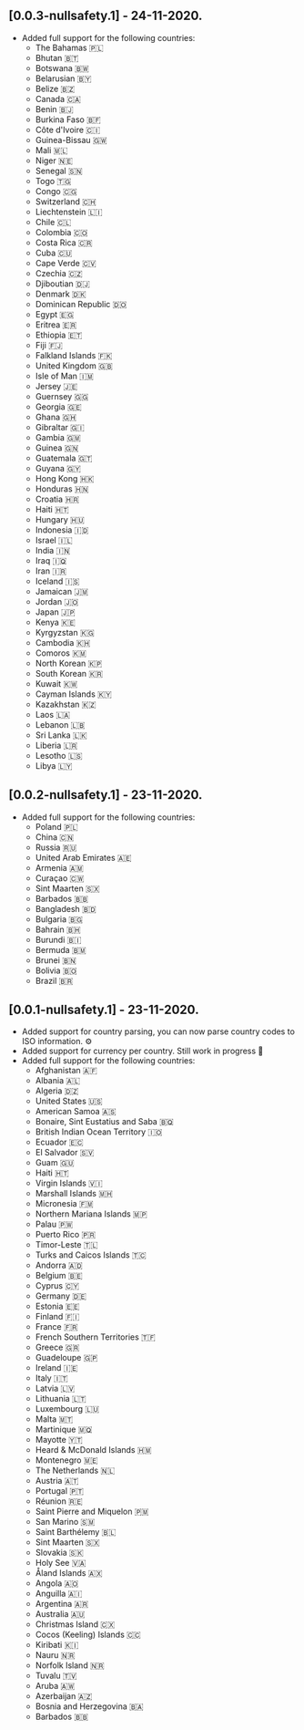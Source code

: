 ## [0.0.3-nullsafety.1] - 24-11-2020.

* Added full support for the following countries:
  + The Bahamas 🇵🇱
  + Bhutan 🇧🇹
  + Botswana 🇧🇼
  + Belarusian 🇧🇾
  + Belize 🇧🇿
  + Canada 🇨🇦
  + Benin 🇧🇯
  + Burkina Faso 🇧🇫
  + Côte d'Ivoire 🇨🇮
  + Guinea-Bissau 🇬🇼
  + Mali 🇲🇱
  + Niger 🇳🇪
  + Senegal 🇸🇳
  + Togo 🇹🇬
  + Congo 🇨🇬
  + Switzerland 🇨🇭
  + Liechtenstein 🇱🇮
  + Chile 🇨🇱
  + Colombia 🇨🇴
  + Costa Rica 🇨🇷
  + Cuba 🇨🇺
  + Cape Verde 🇨🇻
  + Czechia 🇨🇿
  + Djiboutian 🇩🇯
  + Denmark 🇩🇰
  + Dominican Republic 🇩🇴
  + Egypt 🇪🇬
  + Eritrea 🇪🇷
  + Ethiopia 🇪🇹
  + Fiji 🇫🇯
  + Falkland Islands 🇫🇰
  + United Kingdom 🇬🇧
  + Isle of Man 🇮🇲
  + Jersey 🇯🇪
  + Guernsey 🇬🇬
  + Georgia 🇬🇪
  + Ghana 🇬🇭
  + Gibraltar 🇬🇮
  + Gambia 🇬🇲
  + Guinea 🇬🇳
  + Guatemala 🇬🇹
  + Guyana 🇬🇾
  + Hong Kong 🇭🇰
  + Honduras 🇭🇳
  + Croatia 🇭🇷
  + Haiti 🇭🇹
  + Hungary 🇭🇺
  + Indonesia 🇮🇩
  + Israel 🇮🇱
  + India 🇮🇳
  + Iraq 🇮🇶
  + Iran 🇮🇷
  + Iceland 🇮🇸
  + Jamaican 🇯🇲
  + Jordan 🇯🇴
  + Japan 🇯🇵
  + Kenya 🇰🇪
  + Kyrgyzstan 🇰🇬
  + Cambodia 🇰🇭
  + Comoros 🇰🇲
  + North Korean 🇰🇵
  + South Korean 🇰🇷
  + Kuwait 🇰🇼
  + Cayman Islands 🇰🇾
  + Kazakhstan 🇰🇿
  + Laos 🇱🇦
  + Lebanon 🇱🇧
  + Sri Lanka 🇱🇰
  + Liberia 🇱🇷
  + Lesotho 🇱🇸
  + Libya 🇱🇾

## [0.0.2-nullsafety.1] - 23-11-2020.

* Added full support for the following countries:
  + Poland 🇵🇱
  + China 🇨🇳
  + Russia 🇷🇺
  + United Arab Emirates 🇦🇪
  + Armenia 🇦🇲
  + Curaçao 🇨🇼
  + Sint Maarten 🇸🇽
  + Barbados 🇧🇧
  + Bangladesh 🇧🇩
  + Bulgaria 🇧🇬
  + Bahrain 🇧🇭
  + Burundi 🇧🇮
  + Bermuda 🇧🇲
  + Brunei 🇧🇳
  + Bolivia 🇧🇴
  + Brazil 🇧🇷

## [0.0.1-nullsafety.1] - 23-11-2020.

* Added support for country parsing, you can now parse country codes to ISO information. ⚙️
* Added support for currency per country. Still work in progress 🚧
* Added full support for the following countries:
  + Afghanistan 🇦🇫
  + Albania 🇦🇱
  + Algeria 🇩🇿
  + United States 🇺🇸
  + American Samoa 🇦🇸
  + Bonaire, Sint Eustatius and Saba 🇧🇶
  + British Indian Ocean Territory 🇮🇴
  + Ecuador 🇪🇨
  + El Salvador 🇸🇻
  + Guam 🇬🇺
  + Haiti 🇭🇹
  + Virgin Islands 🇻🇮
  + Marshall Islands 🇲🇭
  + Micronesia 🇫🇲
  + Northern Mariana Islands 🇲🇵
  + Palau 🇵🇼
  + Puerto Rico 🇵🇷
  + Timor-Leste 🇹🇱
  + Turks and Caicos Islands 🇹🇨
  + Andorra 🇦🇩
  + Belgium 🇧🇪
  + Cyprus 🇨🇾
  + Germany 🇩🇪
  + Estonia 🇪🇪
  + Finland 🇫🇮
  + France 🇫🇷
  + French Southern Territories 🇹🇫
  + Greece 🇬🇷
  + Guadeloupe 🇬🇵
  + Ireland 🇮🇪
  + Italy 🇮🇹
  + Latvia 🇱🇻
  + Lithuania 🇱🇹
  + Luxembourg 🇱🇺
  + Malta 🇲🇹
  + Martinique 🇲🇶
  + Mayotte 🇾🇹
  + Heard & McDonald Islands 🇭🇲
  + Montenegro 🇲🇪
  + The Netherlands 🇳🇱
  + Austria 🇦🇹
  + Portugal 🇵🇹
  + Réunion 🇷🇪
  + Saint Pierre and Miquelon 🇵🇲
  + San Marino 🇸🇲
  + Saint Barthélemy 🇧🇱
  + Sint Maarten 🇸🇽
  + Slovakia 🇸🇰
  + Holy See 🇻🇦
  + Åland Islands 🇦🇽
  + Angola 🇦🇴
  + Anguilla 🇦🇮
  + Argentina 🇦🇷
  + Australia 🇦🇺
  + Christmas Island 🇨🇽
  + Cocos (Keeling) Islands 🇨🇨
  + Kiribati 🇰🇮
  + Nauru 🇳🇷
  + Norfolk Island 🇳🇷
  + Tuvalu 🇹🇻
  + Aruba 🇦🇼
  + Azerbaijan 🇦🇿
  + Bosnia and Herzegovina 🇧🇦
  + Barbados 🇧🇧
